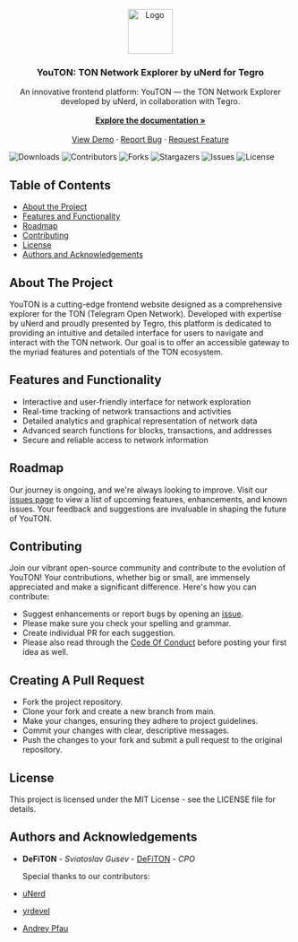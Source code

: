 <p align="center">
  <a href="https://github.com/TegroTON/TON-Explorer-YouTON-Web-Frontend">
    <img src="https://tegro.money/assets/tpay/images/logotypes/logo-lebe.png" alt="Logo" width="80" height="80">
  </a>

  <h3 align="center">YouTON: TON Network Explorer by uNerd for Tegro</h3>

  <p align="center">
    An innovative frontend platform: YouTON — the TON Network Explorer developed by uNerd, in collaboration with Tegro.
    <br/>
    <br/>
    <a href="https://github.com/TegroTON/TON-Explorer-YouTON-Web-Frontend"><strong>Explore the documentation »</strong></a>
    <br/>
    <br/>
    <a href="https://github.com/TegroTON/TON-Explorer-YouTON-Web-Frontend">View Demo</a>
    ·
    <a href="https://github.com/TegroTON/TON-Explorer-YouTON-Web-Frontend/issues">Report Bug</a>
    ·
    <a href="https://github.com/TegroTON/TON-Explorer-YouTON-Web-Frontend/issues">Request Feature</a>
  </p>
</p>

![Downloads](https://img.shields.io/github/downloads/TegroTON/TON-Explorer-YouTON-Web-Frontend/total) ![Contributors](https://img.shields.io/github/contributors/TegroTON/TON-Explorer-YouTON-Web-Frontend?color=dark-green) ![Forks](https://img.shields.io/github/forks/TegroTON/TON-Explorer-YouTON-Web-Frontend?style=social) ![Stargazers](https://img.shields.io/github/stars/TegroTON/TON-Explorer-YouTON-Web-Frontend?style=social) ![Issues](https://img.shields.io/github/issues/TegroTON/TON-Explorer-YouTON-Web-Frontend) ![License](https://img.shields.io/github/license/TegroTON/TON-Explorer-YouTON-Web-Frontend)

## Table of Contents

* [About the Project](#about-the-project)
* [Features and Functionality](#features-and-functionality)
* [Roadmap](#roadmap)
* [Contributing](#contributing)
* [License](#license)
* [Authors and Acknowledgements](#authors-and-acknowledgements)

## About The Project

YouTON is a cutting-edge frontend website designed as a comprehensive explorer for the TON (Telegram Open Network). Developed with expertise by uNerd and proudly presented by Tegro, this platform is dedicated to providing an intuitive and detailed interface for users to navigate and interact with the TON network. Our goal is to offer an accessible gateway to the myriad features and potentials of the TON ecosystem.

## Features and Functionality

* Interactive and user-friendly interface for network exploration
* Real-time tracking of network transactions and activities
* Detailed analytics and graphical representation of network data
* Advanced search functions for blocks, transactions, and addresses
* Secure and reliable access to network information

## Roadmap

Our journey is ongoing, and we're always looking to improve. Visit our [issues page](https://github.com/TegroTON/TON-Explorer-YouTON-Web-Frontend/issues) to view a list of upcoming features, enhancements, and known issues. Your feedback and suggestions are invaluable in shaping the future of YouTON.

## Contributing

Join our vibrant open-source community and contribute to the evolution of YouTON! Your contributions, whether big or small, are immensely appreciated and make a significant difference. Here's how you can contribute:
* Suggest enhancements or report bugs by opening an [issue](https://github.com/TegroTON/TON-Explorer-YouTON-Web-Frontend/issues/new).
* Please make sure you check your spelling and grammar.
* Create individual PR for each suggestion.
* Please also read through the [Code Of Conduct](https://github.com/TegroTON/TON-Explorer-YouTON-Web-Frontend/blob/main/CODE_OF_CONDUCT.md) before posting your first idea as well.

## Creating A Pull Request

* Fork the project repository.
* Clone your fork and create a new branch from main.
* Make your changes, ensuring they adhere to project guidelines.
* Commit your changes with clear, descriptive messages.
* Push the changes to your fork and submit a pull request to the original repository.
  
## License
This project is licensed under the MIT License - see the LICENSE file for details.

## Authors and Acknowledgements

* **DeFiTON** - *Sviatoslav Gusev* - [DeFiTON](https://github.com/DeFiTON/) - *CPO*

  Special thanks to our contributors:
  
* [uNerd](https://github.com/DimaTsilenko)
* [yrdevel](https://github.com/yrdevel)
* [Andrey Pfau](https://github.com/andreypfau)

